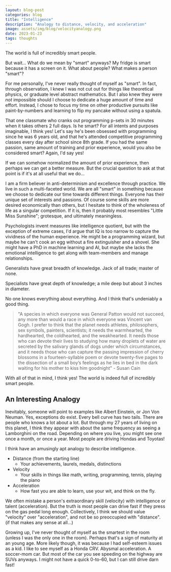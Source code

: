 ```yaml
---
layout: blog-post
categories: blog
title: "Intelligence"
description: "Analogy to distance, velocity, and acceleration"
image: assets/img/blog/velocityanalogy.png
date: 2023-01-23
tags: thoughts
---
```


The world is full of incredibly smart people.

But wait... What do we mean by "smart" anyways? My fridge is smart because it has a screen on it. What about people? What makes a person "smart"? 

For me personally, I've never really thought of myself as "smart". In fact, through observation, I knew I was not cut out for things like theoretical physics, or graduate level abstract mathematics. But I also knew they were *not* impossible should I choose to dedicate a huge amount of time and effort. Instead, I chose to focus my time on other productive pursuits like paint-by-numbers and learning to flip my pancake without using a spatula.

That one classmate who cranks out programming p-sets in 30 minutes when it takes others 2 full days. Is he smart? For all intents and purposes imaginable, I think yes! Let's say he's been obsessed with programming since he was 6 years old, and that he's attended competitive programming classes every day after school since 8th grade. If you had the same passion, same amount of training and prior experience, would you also be considered smart? Again, I'd say yes!

If we can somehow normalized the amount of prior experience, then perhaps we can get a better measure. But the crucial question to ask at that point is if it's at all useful that we do...

I am a firm believer in anti-determinism and excellence through practice. We live in such a multi-faceted world. We are all "smart" in something because we choose to dedicate our time towards different things. Everyone has their unique set of interests and passions. Of course some skills are more desired economically than others, but I hesitate to think of the wholeness of life as a singular competition. If it is, then it probably most resembles "Little Miss Sunshine"; grotesque, and ultimately meaningless. 

Psychologists invent measures like intelligence quotient, but with the exception of extreme cases, I'd argue that IQ is too narrow to capture the vividness of the human experience. He might be a programming wizard, but maybe he can't cook an egg without a fire extinguisher and a shovel. She might have a PhD in machine learning and AI, but maybe she lacks the emotional intelligence to get along with team-members and manage relationships. 

Generalists have great breadth of knowledge. Jack of all trade; master of none. 

Specialists have great depth of knowledge; a mile deep but about 3 inches in diameter. 

No one knows everything about everything. And I think that's undeniably a good thing.

> "A species in which everyone was General Patton would not succeed, any more than would a race in which everyone was Vincent van Gogh. I prefer to think that the planet needs athletes, philosophers, sex symbols, painters, scientists; it needs the warmhearted, the hardhearted, the coldhearted, and the weakhearted. It needs those who can devote their lives to studying how many droplets of water are secreted by the salivary glands of dogs under which circumstances, and it needs those who can capture the passing impression of cherry blossoms in a fourteen-syllable poem or devote twenty-five pages to the dissection of a small boy’s feelings as he lies in bed in the dark waiting for his mother to kiss him goodnight" - Susan Cain

With all of that in mind, I think yes! The world is indeed full of incredibly smart people. 



## An Interesting Analogy

Inevitably, someone will point to examples like Albert Einstein, or Jon Von Neuman. Yes, exceptions do exist. Every bell curve has two tails. There are people who knows a lot about a lot. But through my 27 years of living on this planet, I think they appear with about the same frequency as seeing a Lamborghini on the road. Depending on where you live, you might see one once a month, or once a year. Most people are driving Hondas and Toyotas! 

I think have an amusingly apt analogy to describe intelligence.

* Distance (from the starting line)
  * Your achievements, laurels, medals, distinctions
* Velocity
  * Your skills in things like math, writing, programming, tennis, playing the piano
* Acceleration
  * How fast you are able to learn, use your wit, and think on the fly.

We often mistake a person's extraordinary skill (velocity) with intelligence or talent (acceleration). But the truth is most people can drive fast if they press on the gas pedal long enough. Collectively, I think we should value "velocity" over "acceleration", and not be so preoccupied with "distance". (if that makes any sense at all...)

Growing up, I've never thought of myself as the smartest in the room (unless I was the only one in the room). Perhaps that's a sign of maturity at an young age. More likely though, it was because I had self-esteem issues as a kid. I like to see myself as a Honda CRV. Abysmal acceleration. A soccer-mom car. But most of the car you see speeding on the highway are SUVs anyways. I might not have a quick 0-to-60, but I can still drive darn fast!
